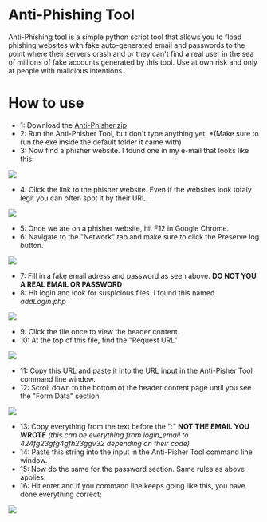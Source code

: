 # Anti-Phishing Tool #

Anti-Phishing tool is a simple python script tool that allows you to fload phishing websites with fake auto-generated email and passwords to the point where their servers crash and or they can't find a real user in the sea of millions of fake accounts generated by this tool. Use at own risk and only at people with malicious intentions.

# How to use #

*  1: Download the [Anti-Phisher.zip](/EwyBoy/Anti-Phishing-Tool/archive/master.zip)
*  2: Run the Anti-Phisher Tool, but don't type anything yet.
*(Make sure to run the exe inside the default folder it came with)
*  3: Now find a phisher website. I found one in my e-mail that looks like this:

![](https://i.imgur.com/W5y3439.jpg)

*  4: Click the link to the phisher website. Even if the websites look totaly legit you can often spot it by their URL.

![](https://i.imgur.com/1V85Qdu.jpg)

*  5: Once we are on a phisher website, hit F12 in Google Chrome.
*  6: Navigate to the "Network" tab and make sure to click the Preserve log button.

![](https://i.imgur.com/mGyZ7GT.jpg)

*  7: Fill in a fake email adress and password as seen above. **DO NOT YOU A REAL EMAIL OR PASSWORD**
*  8: Hit login and look for suspicious files. I found this named *addLogin.php*

![](https://i.imgur.com/vNxUbfp.jpg)

*  9: Click the file once to view the header content.
*  10: At the top of this file, find the "Request URL"

![](https://i.imgur.com/IeCJ5lJ.jpg)

*  11: Copy this URL and paste it into the URL input in the Anti-Pisher Tool command line window.
*  12: Scroll down to the bottom of the header content page until you see the "Form Data" section.

![](https://i.imgur.com/CTOVjxS.jpg)

*  13: Copy everything from the text before the ":" **NOT THE EMAIL YOU WROTE**
*(this can be everything from login_email to 424fg23gfg4gfh23ggv32 depending on their code)*
*  14: Paste this string into the input in the Anti-Pisher Tool command line window.
*  15: Now do the same for the password section. Same rules as above applies.
*  16: Hit enter and if you command line keeps going like this, you have done everything correct;

![](https://i.imgur.com/Pcf5uX1.jpg)
